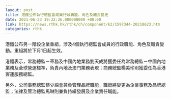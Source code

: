 ```yaml
---
layout: post
title: 港鐵公布執行總監會成員行政職能、角色及職責變更
date: 2021-06-23 19:32:26.000000000 +08:00
link: https://news.rthk.hk/rthk/ch/component/k2/1597344-20210623.htm
categories: rthk
---
```


港鐵公布另一階段企業重組，涉及4個執行總監會成員的行政職能、角色及職責變動。重組將於下月1日起生效。

港鐵表示，常務總監－車務及中國內地業務劉天成將獲委任為常務總監－中國內地業務及全球營運標準，負責內地及澳門業務表現；商務總監楊美珍則獲委任為香港客運服務總監。

另外，公司事務總監蔡少綿會兼負管理品牌職能，職銜將變更為企業事務及品牌總監；法律及管治總監馬琳則兼負持續發展及企業責任職能。
